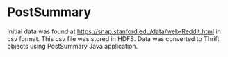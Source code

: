 PostSummary
===========

Initial data was found at https://snap.stanford.edu/data/web-Reddit.html in csv format. This csv file was stored in HDFS. Data was converted to Thrift objects using PostSummary Java application.
